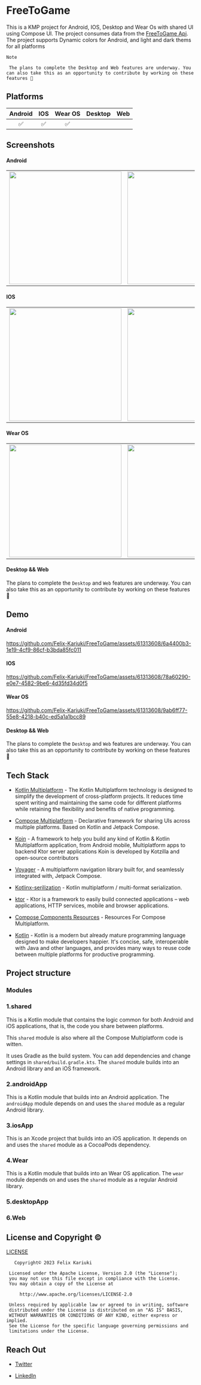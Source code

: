 # FreeToGame
This is a KMP project for Android, IOS, Desktop and Wear Os with shared UI using Compose UI. The project consumes data from the [FreeToGame Api](https://www.freetogame.com/api-doc).
The project supports Dynamic colors for Android, and light and dark thems for all platforms

`Note`

`
The plans to complete the Desktop and Web features are underway. You can also take this as an opportunity to contribute by working on these features 🥳`

## Platforms
Android | IOS | Wear OS| Desktop | Web |
:----: | :----: | :----: | :----: | :----:
✅ | ✅ | ✅ | 



## Screenshots
#### Android
| | |
|:-------------------------:|:-------------------------:|
|<img src="./screenshots/android_home.png" width="300"> | <img src="./screenshots/android_details.png" width="300"> 

#### IOS
| | |
|:-------------------------:|:-------------------------:|
|<img src="./screenshots/ios_home.png" width="300"> | <img src="./screenshots/ios_details.png" width="300"> 

#### Wear OS
| | |
|:-------------------------:|:-------------------------:|
|<img src="./screenshots/wear_home.png" width="300"> | <img src="./screenshots/wear_details.png" width="300"> 

#### Desktop && Web
The plans to complete the `Desktop` and `Web` features are underway. You can also take this as an opportunity to contribute by working on these features 🥳


## Demo
#### Android

https://github.com/Felix-Kariuki/FreeToGame/assets/61313608/6a4400b3-1e19-4cf9-86cf-b3bda85fc011


#### IOS


https://github.com/Felix-Kariuki/FreeToGame/assets/61313608/78a60290-e0e7-4582-9be6-4d35fd34d0f5


#### Wear OS


https://github.com/Felix-Kariuki/FreeToGame/assets/61313608/9ab6ff77-55e8-4218-b40c-ed5a1a1bcc89


#### Desktop && Web
The plans to complete the `Desktop` and `Web` features are underway. You can also take this as an opportunity to contribute by working on these features 🥳

## Tech Stack
- [Kotlin Multiplatform](https://kotlinlang.org/docs/multiplatform.html) - The Kotlin Multiplatform technology is designed to simplify the development of cross-platform projects. It reduces time spent writing and maintaining the same code for different platforms while retaining the flexibility and benefits of native programming.
- [Compose Multiplatform](https://www.jetbrains.com/lp/compose-multiplatform/) -  Declarative framework for sharing UIs across multiple platforms. Based on Kotlin and Jetpack Compose.

- [Koin](https://insert-koin.io/) - A framework to help you build any kind of Kotlin & Kotlin Multiplatform application, from Android mobile, Multiplatform apps to backend Ktor server applications Koin is developed by Kotzilla and open-source contributors
- [Voyager](https://voyager.adriel.cafe/) - A multiplatform navigation library built for, and seamlessly integrated with, Jetpack Compose.
- [Kotlinx-serilization](https://github.com/Kotlin/kotlinx.serialization) - Kotlin multiplatform / multi-format serialization.
- [ktor](https://ktor.io/docs/welcome.html) - Ktor is a framework to easily build connected applications – web applications, HTTP services, mobile and browser applications.
- [Compose Components Resources](https://mvnrepository.com/artifact/org.jetbrains.compose.components/components-resources) - Resources For Compose Multiplatform.
- [Kotlin](https://kotlinlang.org/docs/getting-started.html) - Kotlin is a modern but already mature programming language designed to make developers happier. It's concise, safe, interoperable with Java and other languages, and provides many ways to reuse code between multiple platforms for productive programming.




## Project structure

### Modules

### 1.shared

This is a Kotlin module that contains the logic common for both Android and iOS applications, that is, the code you share between platforms.

This `shared` module is also where all the  Compose Multiplatform code is witten.

It uses Gradle as the build system. You can add dependencies and change settings in `shared/build.gradle.kts`.
The `shared` module builds into an Android library and an iOS framework.

### 2.androidApp

This is a Kotlin module that builds into an Android application. 
The `androidApp` module depends on and uses the `shared` module as a regular Android library.

### 3.iosApp

This is an Xcode project that builds into an iOS application.
It depends on and uses the `shared` module as a CocoaPods dependency.

### 4.Wear
This is a Kotlin module that builds into an Wear OS application. 
The `wear` module depends on and uses the `shared` module as a regular Android library.

### 5.desktopApp


### 6.Web


## License and Copyright ©️
[LICENSE](https://github.com/Felix-Kariuki/FreeToGame/blob/main/LICENSE)

  ```
     Copyright©️ 2023 Felix Kariuki

   Licensed under the Apache License, Version 2.0 (the "License");
   you may not use this file except in compliance with the License.
   You may obtain a copy of the License at

       http://www.apache.org/licenses/LICENSE-2.0

   Unless required by applicable law or agreed to in writing, software
   distributed under the License is distributed on an "AS IS" BASIS,
   WITHOUT WARRANTIES OR CONDITIONS OF ANY KIND, either express or implied.
   See the License for the specific language governing permissions and
   limitations under the License.
  
  ```

 ## Reach Out 

  * [Twitter](https://twitter.com/felixkariuki_)

  * [LinkedIn](https://www.linkedin.com/in/felix-kariuki/)
